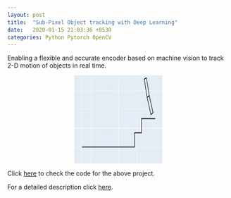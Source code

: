 ```yaml
---
layout: post
title:  "Sub-Pixel Object tracking with Deep Learning"
date:   2020-01-15 21:03:36 +0530
categories: Python Pytorch OpenCV
---
```

Enabling a flexible and accurate encoder based on machine vision to track 2-D motion of objects in real time.
<p align="center">
  <img src="/assets/machine.gif" alt="path" align="center" style="height: 200px; width:200px;"/>
</p>

Click [here](https://colab.research.google.com/drive/1v3yrHb7O8qoPM0WD6u0Ol3dXtUOQSIPo?usp=sharing) to check the code for the above project.

For a detailed description click [here](https://github.com/nithin-gunamgari/nithin-gunamgari.github.io/blob/master/assets/machined.pdf).
